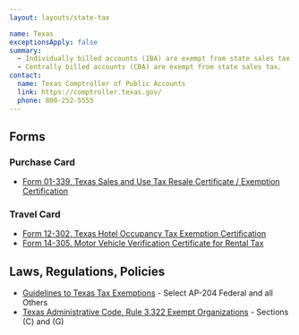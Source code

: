 ```yaml
---
layout: layouts/state-tax

name: Texas
exceptionsApply: false
summary:
  - Individually billed accounts (IBA) are exempt from state sales tax.
  - Centrally billed accounts (CBA) are exempt from state sales tax.
contact:
  name: Texas Comptroller of Public Accounts
  link: https://comptroller.texas.gov/
  phone: 800-252-5555
---
```


## Forms

### Purchase Card

* [Form 01-339, Texas Sales and Use Tax Resale Certificate / Exemption Certification](https://comptroller.texas.gov/taxes/exempt/forms//)

### Travel Card

* [Form 12-302, Texas Hotel Occupancy Tax Exemption Certification](https://comptroller.texas.gov/taxes/hotel/forms/)
* [Form 14-305, Motor Vehicle Verification Certificate for Rental Tax](https://comptroller.texas.gov/taxes/motor-vehicle/forms/)

## Laws, Regulations, Policies

* [Guidelines to Texas Tax Exemptions](https://comptroller.texas.gov/taxes/publications/96-1045.php) - Select AP-204 Federal and all Others
* [Texas Administrative Code, Rule 3.322 Exempt Organizations](https://texreg.sos.state.tx.us/public/readtac$ext.TacPage?sl=T&app=9&p_dir=F&p_rloc=207487&p_tloc=14750&p_ploc=1&pg=2&p_tac=&ti=34&pt=1&ch=3&rl=322) - Sections (C) and (G)
